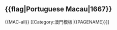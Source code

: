 {{flag|Portuguese Macau|1667}}<noinclude>
----
{{MAC-all}}
[[Category:澳門模板|{{PAGENAME}}]]</noinclude>